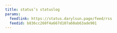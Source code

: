 ```yaml
---
title: status’s statuslog
params:
  feedlink: https://status.darylsun.page/feed/rss
  feedid: b836cc260f4a667d107a60ab63ade901
---
```

